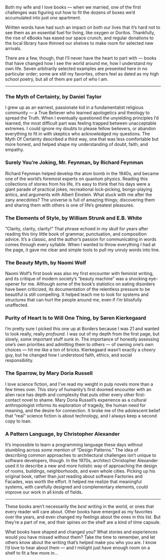 

Both my wife and I love books — when we married, one of the first challenges was figuring out how to fit the
dozens of boxes we’d accumulated into just *one* apartment.

Written words have had such an impact on both our lives that it’s hard not to see them as an essential fuel
for living, like oxygen or Doritos. Thankfully, the rise of eBooks has eased our space crunch, and regular
donations to the local library have thinned our shelves to make room for selected new arrivals.

There are a few, though, that I’ll never have the heart to part with — books that have changed how I see
the world around me, how I understand my own life. Seven arbitrarily selected examples are presented here in
no particular order; some are still my favorites, others feel as dated as my high school poetry, but all of
them are part of who I am.

* * *

### The Myth of Certainty, by Daniel Taylor

I grew up as an earnest, passionate kid in a fundamentalist religious community — a True Believer who
learned apologetics and theology to spread the Truth. When I eventually questioned the unyielding principles
I’d learned, the most difficult part was feeling trapped between unacceptable extremes. I could ignore my
doubts to please fellow believers, or abandon everything to fit in with skeptics who acknowledged my
questions. The Myth Of Certainty described a third way, one that was less comfortable but more honest, and
helped shape my understanding of doubt, faith, and empathy.

### Surely You’re Joking, Mr. Feynman, by Richard Feynman

Richard Feynman helped develop the atom bomb in the 1940s, and became one of the world’s foremost experts on
quantum physics. Reading this collections of stories from his life, it’s easy to think that his days were a
giant parade of practical jokes, recreational lock-picking, bongo-playing antics, and arguments with Albert
Einstein. What stuck with me after the zany anecdotes? The universe is full of amazing things; discovering
them and sharing them with others is one of life’s greatest pleasures.

### The Elements of Style, by William Strunk and E.B. White

“Clarity, clarity, clarity!” That phrase echoed in my skull for years after reading this tiny little book
of grammar, punctuation, and composition advice. It’s a classic, and the author’s passion for
communicating in words comes through every syllable. When I wanted to throw everything I had at the page, it
gave me clear and simple tools to pull my unruly words into line.

### The Beauty Myth, by Naomi Wolf

Naomi Wolf’s first book was also my first encounter with feminist writing, and its critique of modern
society’s “beauty machine” was a shocking eye-opener for me. Although some of the book’s statistics on
eating disorders have been criticized, its documentation of the relentless pressure to be beautiful is still
compelling. It helped teach me to look for systems and structures that can hurt the people around me, even if
*I’m* blissfully unaffected.

### Purity of Heart Is to Will One Thing, by Søren Kierkegaard

I’m pretty sure I picked this one up at Borders because I was 21 and wanted to look really, really
*profound*. I was out of my depth from the first page, but slowly, some important stuff sunk in. The
importance of honestly assessing one’s own priorities and admitting them to others — of owning one’s own
choices — hit me like a ton of bricks. Kierkegaard wasn’t exactly a *cheery* guy, but he changed how I
understood faith, ethics, and social responsibility.

### The Sparrow, by Mary Doria Russell

I love science fiction, and I’ve read my weight in pulp novels more than a few times over. This story of
humanity’s first doomed encounter with an alien race has depth and complexity that puts other every other
first-contact novel to shame. Mary Doria Russell’s experience as a cultural anthropologist informs its
exploration of tragedy, the human need for meaning, and the desire for connection. It broke me of the
adolescent belief that “real” science fiction is about technology, and I always keep a second copy to
loan.

### A Pattern Language, by Christopher Alexander

It’s impossible to learn a programming language these days without stumbling across *some* mention of
“Design Patterns.” The idea of describing common approaches to architectural challenges isn’t unique to
software developers, though. In the 1970s, architect Christopher Alexander used it to describe a new and more
holistic way of approaching the design of rooms, buildings, neighborhoods, and even whole cities. Picking up
his original book, rather than *just* reading about software Factories and Facades, was worth the effort. It
helped me realize that meaningful systems, with carefully designed and complementary elements, could improve
our work in all kinds of fields.

* * *

These books aren’t necessarily the *best* writing in the world, or ones that every reader will care about.
Other books have emerged as my favorites over the years, and even changed my feelings about the ones in this
list. But they’re a part of me, and their spines on the shelf are a kind of time capsule.

What books have shaped and changed you? What stories and experiences would you have missed without them? Take
the time to remember, and let others know about the writing that’s helped make you who you are. I know I’d
love to hear about them — and I miiiight just have enough room on a shelf to fit a few more in…